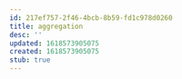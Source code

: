 ```yaml
---
id: 217ef757-2f46-4bcb-8b59-fd1c978d0260
title: aggregation
desc: ''
updated: 1618573905075
created: 1618573905075
stub: true
---
```


